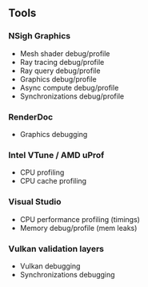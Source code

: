 

## Tools

### NSigh Graphics

 * Mesh shader debug/profile
 * Ray tracing debug/profile
 * Ray query debug/profile
 * Graphics debug/profile
 * Async compute debug/profile
 * Synchronizations debug/profile

### RenderDoc

 * Graphics debugging
 
### Intel VTune / AMD uProf

 * CPU profiling
 * CPU cache profiling 

### Visual Studio

 * CPU performance profiling (timings)
 * Memory debug/profile (mem leaks)

### Vulkan validation layers

 * Vulkan debugging
 * Synchronizations debugging
